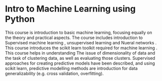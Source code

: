 # Intro to Machine Learning using Python 
This course is introduction to basic machine learning, focusing equally on the theory and practical aspects. The course includes introduction to Supervised machine learning , unsupervised learning and Nueral networks . This course introduces the scikit learn toolkit required for machine learning . This course helps in understanding The issue of dimensionality of data and the task of clustering data, as well as evaluating those clusters. Supervised approaches for creating predictive models have been described, and using scikit learn, predictive modelling methods are introduction for data generalizability (e.g. cross validation, overfitting).


```python

```
